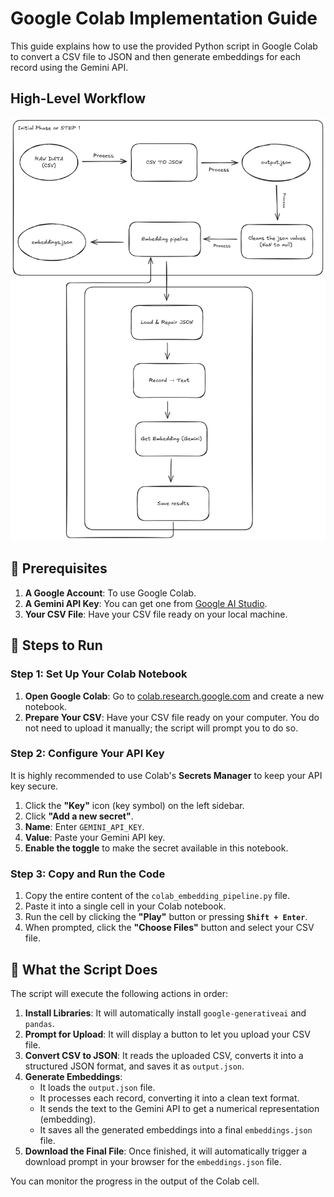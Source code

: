 # Google Colab Implementation Guide

This guide explains how to use the provided Python script in Google Colab to convert a CSV file to JSON and then generate embeddings for each record using the Gemini API.

## High-Level Workflow

![Data Preparation Workflow](STEP%201/flow2.png)

## 📝 Prerequisites

1.  **A Google Account**: To use Google Colab.
2.  **A Gemini API Key**: You can get one from [Google AI Studio](https://aistudio.google.com/app/apikey).
3.  **Your CSV File**: Have your CSV file ready on your local machine.

## 🚀 Steps to Run

### Step 1: Set Up Your Colab Notebook

1.  **Open Google Colab**: Go to [colab.research.google.com](https://colab.research.google.com) and create a new notebook.
2.  **Prepare Your CSV**: Have your CSV file ready on your computer. You do not need to upload it manually; the script will prompt you to do so.

### Step 2: Configure Your API Key

It is highly recommended to use Colab's **Secrets Manager** to keep your API key secure.

1.  Click the **"Key"** icon (key symbol) on the left sidebar.
2.  Click **"Add a new secret"**.
3.  **Name**: Enter `GEMINI_API_KEY`.
4.  **Value**: Paste your Gemini API key.
5.  **Enable the toggle** to make the secret available in this notebook.

### Step 3: Copy and Run the Code

1.  Copy the entire content of the `colab_embedding_pipeline.py` file.
2.  Paste it into a single cell in your Colab notebook.
3.  Run the cell by clicking the **"Play"** button or pressing **`Shift + Enter`**.
4.  When prompted, click the **"Choose Files"** button and select your CSV file.

## 🔎 What the Script Does

The script will execute the following actions in order:

1.  **Install Libraries**: It will automatically install `google-generativeai` and `pandas`.
2.  **Prompt for Upload**: It will display a button to let you upload your CSV file.
3.  **Convert CSV to JSON**: It reads the uploaded CSV, converts it into a structured JSON format, and saves it as `output.json`.
4.  **Generate Embeddings**:
    *   It loads the `output.json` file.
    *   It processes each record, converting it into a clean text format.
    *   It sends the text to the Gemini API to get a numerical representation (embedding).
    *   It saves all the generated embeddings into a final `embeddings.json` file.
5.  **Download the Final File**: Once finished, it will automatically trigger a download prompt in your browser for the `embeddings.json` file.

You can monitor the progress in the output of the Colab cell.
